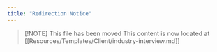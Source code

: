 ```yaml
---
title: "Redirection Notice"
---
```


> [\!NOTE] This file has been moved
> This content is now located at [[Resources/Templates/Client/industry-interview.md]]

